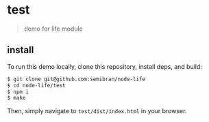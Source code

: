 # test
> demo for life module

## install
To run this demo locally, clone this repository, install deps, and build:

```sh
$ git clone git@github.com:semibran/node-life
$ cd node-life/test
$ npm i
$ make
```

Then, simply navigate to `test/dist/index.html` in your browser.
